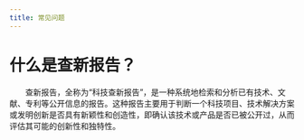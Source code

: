 ```yaml
---
title: 常见问题
---
```


# 什么是查新报告？

&emsp;&emsp;查新报告，全称为“科技查新报告”，是一种系统地检索和分析已有技术、文献、专利等公开信息的报告。这种报告主要用于判断一个科技项目、技术解决方案或发明创新是否具有新颖性和创造性，即确认该技术或产品是否已被公开过，从而评估其可能的创新性和独特性。
